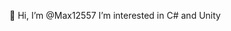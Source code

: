 👋 Hi, I’m @Max12557
I’m interested in C# and Unity


<!---
Max12557/Max12557 is a ✨ special ✨ repository because its `README.md` (this file) appears on your GitHub profile.
You can click the Preview link to take a look at your changes.
--->
